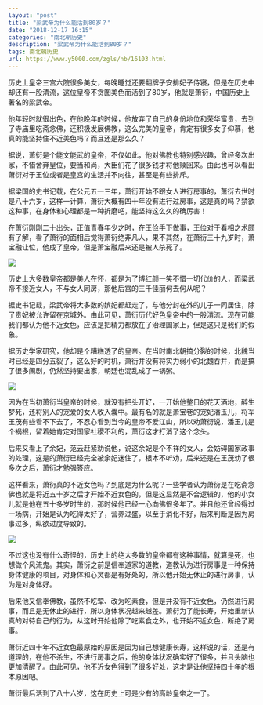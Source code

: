 ```yaml
---
layout: "post"
title: "梁武帝为什么能活到80岁？"
date: "2018-12-17 16:15"
categories: "南北朝历史"
description: "梁武帝为什么能活到80岁？"
tags: 南北朝历史
url: https://www.y5000.com/zgls/nb/16103.html
---
```






历史上皇帝三宫六院很多美女，每晚睡觉还要翻牌子安排妃子侍寝，但是在历史中却还有一股清流，这位皇帝不贪图美色而活到了80岁，他就是萧衍，中国历史上著名的梁武帝。

他年轻时就很出色，在他晚年的时候，他放弃了自己的身份地位和荣华富贵，去到了寺庙里吃斋念佛，还积极发展佛教，这么完美的皇帝，肯定有很多女子仰慕，他真的能坚持住不近美色吗？而且还是那么久？

据说，萧衍是个能文能武的皇帝，不仅如此，他对佛教也特别感兴趣，曾经多次出家，不惜舍弃皇位，要当和尚，大臣们花了很多钱才将他赎回来。由此也可以看出萧衍对于王位或者是皇宫的生活并不向往，甚至是有些排斥。

据梁国的史书记载，在公元五一三年，萧衍开始不跟女人进行房事的，萧衍去世时是八十六岁，这样一计算，萧衍大概有四十年没有进行过房事，这是真的吗？禁欲这种事，在身体和心理都是一种折磨吧，能坚持这么久的确厉害！

在萧衍刚刚二十出头，正值青春年少之时，在王俭手下做事，王俭对于看相之术颇有了解，看了萧衍的面相后觉得萧衍绝非凡人，果不其然，在萧衍三十九岁时，萧宝融让位，他成了皇帝，但是萧宝融后来还是被人杀死了。

![](https://img.y5000.com/uploads/allimg/170306/8-1F3061GQ3218.jpg)

历史上大多数皇帝都是美人在怀，都是为了博红颜一笑不惜一切代价的人，而梁武帝不接近女人，不与女人同房，那他后宫的三千佳丽何去何从呢？

据史书记载，梁武帝将大多数的嫔妃都赶走了，与他分封在外的儿子一同居住，除了贵妃被允许留在京城外。由此可见，萧衍历代好色皇帝中的一股清流。现在可能我们都认为他不近女色，应该是把精力都放在了治理国家上，但是这只是我们的假象。

据历史学家研究，他却是个糟糕透了的皇帝。在当时南北朝搞分裂的时候，北魏当时已经是四分五裂了，这么好的时机，萧衍并没有将实力弱小的北魏吞并，而是搞了很多闹剧，仍然坚持要出家，朝廷也混乱成了一锅粥。

![](https://img.y5000.com/uploads/allimg/170306/8-1F3061GP5S8.jpg)

因为在当初萧衍当皇帝的时候，就没有把头开好，一开始他整日的花天酒地，醉生梦死，还将别人的宠爱的女人收入囊中。最有名的就是萧宝卷的宠妃潘玉儿，将军王茂有些看不下去了，不忍心看到当今的皇帝不爱江山，所以劝萧衍说，潘玉儿是个祸根，留着她肯定对国家社稷不利的，萧衍这才打消了这个念头。

后来又看上了余妃，范云赶紧劝说他，说这余妃是个不祥的女人，会妨碍国家政事的处理，这是的萧衍已经完全被余妃迷住了，根本不听劝，后来还是在王茂劝了很多次之后，萧衍才勉强答应。

这样看来，萧衍真的不近女色吗？到底是为什么呢？一些学者认为萧衍是在吃斋念佛也就是将近五十岁之后才开始不近女色的，但是这显然是不合逻辑的，他的小女儿就是他在五十多岁时生的，那时候他已经一心向佛很多年了。并且他还曾经得过一场病，开始是认为吃得太好了，营养过盛，以至于消化不好，后来判断是因为房事过多，纵欲过度导致的。

![](https://img.y5000.com/uploads/allimg/170306/8-1F3061GK63X.jpg)

不过这也没有什么奇怪的，历史上的绝大多数的皇帝都有这种事情，就算是死，也想做个风流鬼。其实，萧衍之前是信奉道家的道教，道教认为进行房事是一种保持身体健康的项目，对身体和心灵都是有好处的，所以他开始无休止的进行房事，认为是对身体好。

后来他又信奉佛教，虽然不吃荤、改为吃素食，但是并没有不近女色，仍然进行房事，而且是无休止的进行，所以身体状况越来越差。萧衍为了能长寿，开始重新认真的对待自己的行为，从这时开始他除了吃素食之外，也开始不近女色，断绝了房事。

萧衍近四十年不近女色最原始的原因是因为自己想健康长寿，这样说的话，还是有道理的，在他不杀生，不进行房事之后，他的身体状况确实好了很多，并且头脑也更加清醒了。由此可见，他不近女色得到了很多好处，这才是让他坚持四十年的根本原因吧。

萧衍最后活到了八十六岁，这在历史上可是少有的高龄皇帝之一了。
